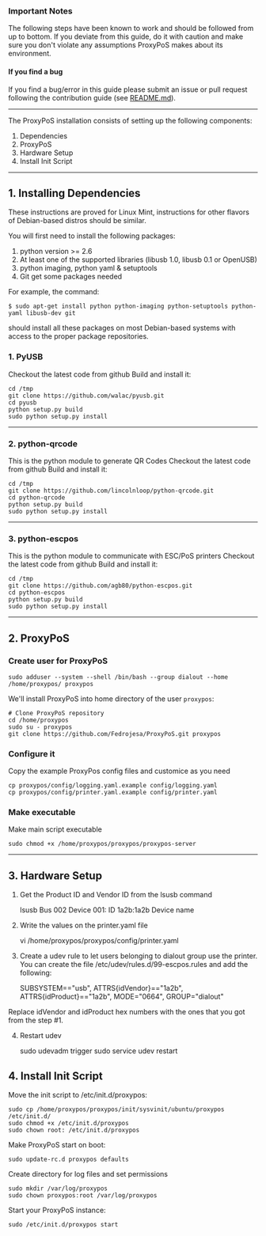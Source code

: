 ### Important Notes

The following steps have been known to work and should be followed from up to bottom.
If you deviate from this guide, do it with caution and make sure you don't violate
any assumptions ProxyPoS makes about its environment. 

#### If you find a bug

If you find a bug/error in this guide please submit an issue or pull request
following the contribution guide (see [README.md](README.md)).

- - -

The ProxyPoS installation consists of setting up the following components:

1. Dependencies
2. ProxyPoS
3. Hardware Setup
4. Install Init Script

----------

## 1. Installing Dependencies
These instructions are proved for Linux Mint, instructions for other flavors of Debian-based distros should be similar.

You will first need to install the following packages:

1. python version >= 2.6
2. At least one of the supported libraries (libusb 1.0, libusb 0.1 or OpenUSB)
3. python imaging, python yaml & setuptools
4. Git get some packages needed

For example, the command:

```$ sudo apt-get install python python-imaging python-setuptools python-yaml libusb-dev git```

should install all these packages on most Debian-based systems with access to the proper package repositories.

### 1. PyUSB
Checkout the latest code from github
Build and install it:

    cd /tmp
    git clone https://github.com/walac/pyusb.git
    cd pyusb
    python setup.py build
    sudo python setup.py install

----------

### 2. python-qrcode
This is the python module to generate QR Codes
Checkout the latest code from github
Build and install it:

    cd /tmp
    git clone https://github.com/lincolnloop/python-qrcode.git
    cd python-qrcode
    python setup.py build
    sudo python setup.py install

----------
    
### 3. python-escpos
This is the python module to communicate with ESC/PoS printers
Checkout the latest code from github
Build and install it:

    cd /tmp
    git clone https://github.com/agb80/python-escpos.git
    cd python-escpos
    python setup.py build
    sudo python setup.py install

----------

## 2. ProxyPoS

### Create user for ProxyPoS

    sudo adduser --system --shell /bin/bash --group dialout --home /home/proxypos/ proxypos
    
We'll install ProxyPoS into home directory of the user `proxypos`:

    # Clone ProxyPoS repository
    cd /home/proxypos
    sudo su - proxypos
    git clone https://github.com/Fedrojesa/ProxyPoS.git proxypos
    
### Configure it
Copy the example ProxyPos config files and customice as you need

    cp proxypos/config/logging.yaml.example config/logging.yaml
    cp proxypos/config/printer.yaml.example config/printer.yaml


### Make executable
Make main script executable

    sudo chmod +x /home/proxypos/proxypos/proxypos-server
    
----------

## 3. Hardware Setup
1. Get the Product ID and Vendor ID from the lsusb command

    lsusb
    Bus 002 Device 001: ID 1a2b:1a2b Device name
    
2. Write the values on the printer.yaml file

    vi /home/proxypos/proxypos/config/printer.yaml

3. Create a udev rule to let users belonging to dialout group use the printer. 
You can create the file /etc/udev/rules.d/99-escpos.rules and add the following:

    SUBSYSTEM=="usb", ATTRS{idVendor}=="1a2b", ATTRS{idProduct}=="1a2b", MODE="0664", GROUP="dialout"
    
Replace idVendor and idProduct hex numbers with the ones that you got from the step #1. 

4. Restart udev

    sudo udevadm trigger
    sudo service udev restart
    
## 4. Install Init Script

Move the init script to  /etc/init.d/proxypos:

    sudo cp /home/proxypos/proxypos/init/sysvinit/ubuntu/proxypos /etc/init.d/
    sudo chmod +x /etc/init.d/proxypos
    sudo chown root: /etc/init.d/proxypos

Make ProxyPoS start on boot:

    sudo update-rc.d proxypos defaults
    
Create directory for log files and set permissions

    sudo mkdir /var/log/proxypos
    sudo chown proxypos:root /var/log/proxypos
    
Start your ProxyPoS instance:

    sudo /etc/init.d/proxypos start
    